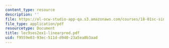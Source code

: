 ```yaml
---
content_type: resource
description: ''
file: https://ol-ocw-studio-app-qa.s3.amazonaws.com/courses/18-01sc-single-variable-calculus-fall-2010/f9559e0393ec511dd94023a5ea8b3aad_lec9ses2ex1-linearprod.pdf
file_type: application/pdf
resourcetype: Document
title: lec9ses2ex1-linearprod.pdf
uid: f9559e03-93ec-511d-d940-23a5ea8b3aad
---
```


